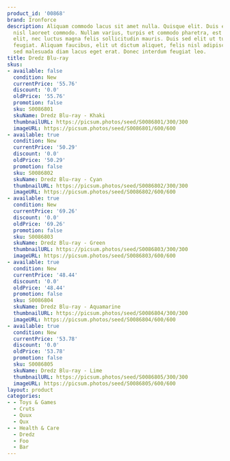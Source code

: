```yaml
---
product_id: '00868'
brand: Ironforce
description: Aliquam commodo lacus sit amet nulla. Quisque elit. Duis et ipsum ac
  nisl laoreet commodo. Nullam varius, turpis et commodo pharetra, est eros bibendum
  elit, nec luctus magna felis sollicitudin mauris. Duis sed elit ut turpis ullamcorper
  feugiat. Aliquam faucibus, elit ut dictum aliquet, felis nisl adipiscing sapien,
  sed malesuada diam lacus eget erat. Donec interdum feugiat leo.
title: Dredz Blu-ray
skus:
- available: false
  condition: New
  currentPrice: '55.76'
  discount: '0.0'
  oldPrice: '55.76'
  promotion: false
  sku: S0086801
  skuName: Dredz Blu-ray - Khaki
  thumbnailURL: https://picsum.photos/seed/S0086801/300/300
  imageURL: https://picsum.photos/seed/S0086801/600/600
- available: true
  condition: New
  currentPrice: '50.29'
  discount: '0.0'
  oldPrice: '50.29'
  promotion: false
  sku: S0086802
  skuName: Dredz Blu-ray - Cyan
  thumbnailURL: https://picsum.photos/seed/S0086802/300/300
  imageURL: https://picsum.photos/seed/S0086802/600/600
- available: true
  condition: New
  currentPrice: '69.26'
  discount: '0.0'
  oldPrice: '69.26'
  promotion: false
  sku: S0086803
  skuName: Dredz Blu-ray - Green
  thumbnailURL: https://picsum.photos/seed/S0086803/300/300
  imageURL: https://picsum.photos/seed/S0086803/600/600
- available: true
  condition: New
  currentPrice: '48.44'
  discount: '0.0'
  oldPrice: '48.44'
  promotion: false
  sku: S0086804
  skuName: Dredz Blu-ray - Aquamarine
  thumbnailURL: https://picsum.photos/seed/S0086804/300/300
  imageURL: https://picsum.photos/seed/S0086804/600/600
- available: true
  condition: New
  currentPrice: '53.78'
  discount: '0.0'
  oldPrice: '53.78'
  promotion: false
  sku: S0086805
  skuName: Dredz Blu-ray - Lime
  thumbnailURL: https://picsum.photos/seed/S0086805/300/300
  imageURL: https://picsum.photos/seed/S0086805/600/600
layout: product
categories:
- - Toys & Games
  - Cruts
  - Quux
  - Qux
- - Health & Care
  - Dredz
  - Foo
  - Bar
---
```

